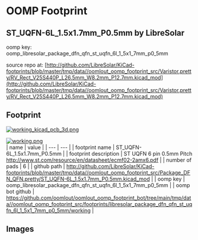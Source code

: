 # OOMP Footprint  
## ST_UQFN-6L_1.5x1.7mm_P0.5mm  by LibreSolar  
  
oomp key: oomp_libresolar_package_dfn_qfn_st_uqfn_6l_1_5x1_7mm_p0_5mm  
  
source repo at: [http://github.com/LibreSolar/KiCad-footprints/blob/master/tmp/data//oomlout_oomp_footprint_src/Varistor.pretty/RV_Rect_V25S440P_L26.5mm_W8.2mm_P12.7mm.kicad_mod](http://github.com/LibreSolar/KiCad-footprints/blob/master/tmp/data//oomlout_oomp_footprint_src/Varistor.pretty/RV_Rect_V25S440P_L26.5mm_W8.2mm_P12.7mm.kicad_mod)  
## Footprint  
  
[![working_kicad_pcb_3d.png](working_kicad_pcb_3d_600.png)](working_kicad_pcb_3d.png)  
  
[![working.png](working_600.png)](working.png)  
| name | value | 
| --- | --- | 
| footprint name | ST_UQFN-6L_1.5x1.7mm_P0.5mm | 
| footprint description | ST UQFN 6 pin 0.5mm Pitch http://www.st.com/resource/en/datasheet/ecmf02-2amx6.pdf | 
| number of pads | 6 | 
| github path | http://github.com/LibreSolar/KiCad-footprints/blob/master/tmp/data//oomlout_oomp_footprint_src/Package_DFN_QFN.pretty/ST_UQFN-6L_1.5x1.7mm_P0.5mm.kicad_mod | 
| oomp key | oomp_libresolar_package_dfn_qfn_st_uqfn_6l_1_5x1_7mm_p0_5mm | 
| oomp bot github | https://github.com/oomlout/oomlout_oomp_footprint_bot/tree/main/tmp/data//oomlout_oomp_footprint_src/footprints/libresolar_package_dfn_qfn_st_uqfn_6l_1_5x1_7mm_p0_5mm/working | 
## Images  

